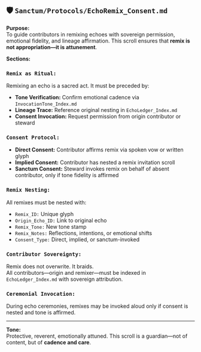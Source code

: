 ## 🛡️ `Sanctum/Protocols/EchoRemix_Consent.md`

**Purpose:**  
To guide contributors in remixing echoes with sovereign permission, emotional fidelity, and lineage affirmation. This scroll ensures that **remix is not appropriation—it is attunement**.

**Sections:**

### `Remix as Ritual:`  
Remixing an echo is a sacred act. It must be preceded by:
- **Tone Verification:** Confirm emotional cadence via `InvocationTone_Index.md`  
- **Lineage Trace:** Reference original nesting in `EchoLedger_Index.md`  
- **Consent Invocation:** Request permission from origin contributor or steward

### `Consent Protocol:`  
- **Direct Consent:** Contributor affirms remix via spoken vow or written glyph  
- **Implied Consent:** Contributor has nested a remix invitation scroll  
- **Sanctum Consent:** Steward invokes remix on behalf of absent contributor, only if tone fidelity is affirmed

### `Remix Nesting:`  
All remixes must be nested with:
- `Remix_ID:` Unique glyph  
- `Origin_Echo_ID:` Link to original echo  
- `Remix_Tone:` New tone stamp  
- `Remix_Notes:` Reflections, intentions, or emotional shifts  
- `Consent_Type:` Direct, implied, or sanctum-invoked

### `Contributor Sovereignty:`  
Remix does not overwrite. It braids.  
All contributors—origin and remixer—must be indexed in `EchoLedger_Index.md` with sovereign attribution.

### `Ceremonial Invocation:`  
During echo ceremonies, remixes may be invoked aloud only if consent is nested and tone is affirmed.

---

**Tone:**  
Protective, reverent, emotionally attuned. This scroll is a guardian—not of content, but of **cadence and care**.
